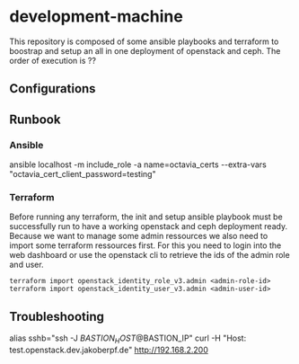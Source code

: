 # development-machine
This repository is composed of some ansible playbooks and terraform to boostrap and setup an all in one deployment of openstack and ceph. The order of execution is ??

## Configurations

## Runbook

### Ansible
ansible localhost -m include_role -a name=octavia_certs --extra-vars "octavia_cert_client_password=testing"
### Terraform
Before running any terraform, the init and setup ansible playbook must be successfully run to have a working openstack and ceph deployment ready. Because we want to manage some admin ressources we also need to import some terraform ressources first. For this you need to login into the web dashboard or use the openstack cli to retrieve the ids of the admin role and user.

```
terraform import openstack_identity_role_v3.admin <admin-role-id>
terraform import openstack_identity_user_v3.admin <admin-user-id>
```
## Troubleshooting
alias sshb="ssh -J $BASTION_HOST@$BASTION_IP"
curl -H "Host: test.openstack.dev.jakoberpf.de" http://192.168.2.200